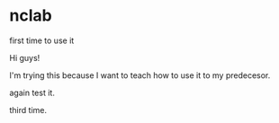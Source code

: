 # nclab
first time to use it

Hi guys!

I'm trying this because I want to teach how to use it to my predecesor.


again test it.

third time.
